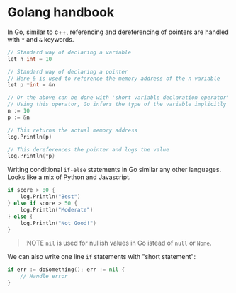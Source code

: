 # Golang handbook

In Go, similar to c++, referencing and dereferencing of pointers are handled with `*` and `&` keywords.

```go
// Standard way of declaring a variable
let n int = 10

// Standard way of declaring a pointer
// Here & is used to reference the memory address of the n variable
let p *int = &n

// Or the above can be done with 'short variable declaration operator' (:=)
// Using this operator, Go infers the type of the variable implicitly
n := 10
p := &n

// This returns the actual memory address
log.Println(p)

// This dereferences the pointer and logs the value
log.Println(*p)
```

Writing conditional `if-else` statements in Go similar any other languages. Looks like a mix of Python and Javascript.

```go
if score > 80 {
    log.Println("Best")
} else if score > 50 {
    log.Println("Moderate")
} else {
    log.Println("Not Good!")
}
```

> !NOTE
> `nil` is used for nullish values in Go istead of `null` or `None`.

We can also write one line `if` statements with "short statement":
```go
if err := doSomething(); err != nil {
    // Handle error
}
```
